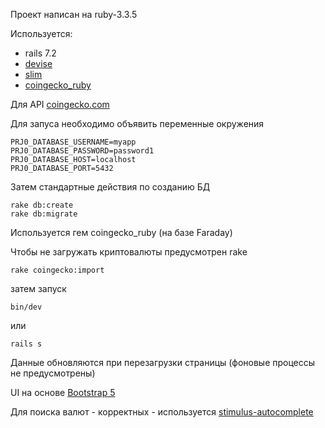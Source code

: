 Проект написан на ruby-3.3.5

Используется:
  - rails 7.2
  - [devise](https://github.com/heartcombo/devise)
  - [slim](https://github.com/slim-template/slim)
  - [coingecko_ruby](https://github.com/julianfssen/coingecko_ruby)

Для API [coingecko.com](https://docs.coingecko.com/v3.0.1/)

Для запуса необходимо объявить переменные окружения

```
PRJ0_DATABASE_USERNAME=myapp
PRJ0_DATABASE_PASSWORD=password1
PRJ0_DATABASE_HOST=localhost
PRJ0_DATABASE_PORT=5432
```

Затем стандартные действия по созданию БД

```
rake db:create
rake db:migrate
```

Используется гем coingecko_ruby (на базе Faraday)

Чтобы не загружать криптовалюты предусмотрен rake

```
rake coingecko:import
```

затем запуск

```
bin/dev
```
или
```
rails s
```

Данные обновляются при перезагрузки страницы (фоновые процессы не предусмотрены)


UI на основе [Bootstrap 5](https://getbootstrap.com/docs/5.3/getting-started/introduction/)

Для поиска валют - корректных - используется [stimulus-autocomplete](https://github.com/afcapel/stimulus-autocomplete)
